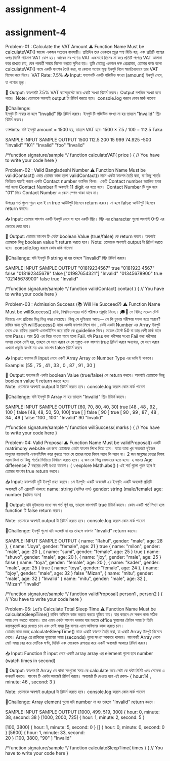 # assignment-4

# assignment-4



Problem-01 : Calculate the VAT Amount 
⚠️ Function Name Must be calculateVAT()
জাবেদ একজন সচেতন ব্যবসায়ী। প্রতিদিন তার দোকানে প্রচুর পণ্য বিক্রি হয়, এবং প্রতিটি পণ্যের ওপর নির্দিষ্ট পরিমাণ VAT যোগ হয়। জাবেদ সব পণ্যের VAT একসাথে হিসেব না করে প্রতিটি পণ্যের VAT আলাদা করে রাখতে চায়, যেন পরবর্তী সময়ে হিসেব করতে সুবিধা হয়।
তুমি যেহেতু একজন দক্ষ প্রোগ্রামার, তোমার কাজ হলো calculateVAT() নামে একটি ফাংশন তৈরি করা, যা কোনো পণ্যের মূল্য ইনপুট নিলে স্বয়ংক্রিয়ভাবে তার VAT হিসেব করে দিবে। 
 VAT Rate:  7.5%
📥 Input:
ফাংশনটি একটি পজিটিভ সংখ্যা (amount) ইনপুট নেবে, যা পণ্যের মূল্য।


🚀 Output:
ফাংশনটি 7.5% VAT ক্যালকুলেট করে একটি সংখ্যা রিটার্ন করবে।
Output দশমিক সংখ্যা হতে পারে।
Note: তোমাকে অবশ্যই output টা রিটার্ন করতে হবে।  console.log করলে কোন মার্ক পাবেনা


🚩Challenge:   
ইনপুট টি নাম্বার না হলে "Invalid"  স্ট্রিং  রিটার্ন করবে। 
ইনপুট টি পজিটিভ সংখ্যা না হয়  তাহলে  "Invalid"  স্ট্রিং  রিটার্ন করবে। 



💡Hints:  যদি ইনপুট amount = 1500 হয়, তাহলে VAT হবে: 1500 × 7.5 / 100 = 112.5 Taka




SAMPLE INPUT
SAMPLE OUTPUT
1500
112.5
200
15
999
74.925
-500
"Invalid"
"101"
"Invalid"
"foo"
"Invalid"


/*function signature/sample */
function calculateVAT( price ) {
          // You have to write your code here
}







Problem-02 :  Valid  Bangladeshi Number 
⚠️ Function Name Must be validContact()
এবার তোমার কাজ হলো validContact() নামে একটা ফাংশন তৈরি করা, যা কিছু শর্তের ভিত্তিতে  যাচাই করবে একটা Contact number ভ্যালিড কিনা।  একটি Contact number ভ্যালিড হবার শর্ত হলো 
Contact Number টি অবশ্যই 11 digit এর হতে হবে। 
Contact Number টি  শুরু হবে  "01" দিয়ে 
Contact Number এ কোন স্পেস থাকা যাবে না।   

উপরের শর্ত গুলো পুরন হলে ই সে true আউটপুট হিসেবে return করবে। না হলে false আউটপুট হিসেবে return করবে। 

📥 Input:
তোমার ফাংশন একটি   ইনপুট নেবে যা হবে একটি স্ট্রিং।  স্ট্রিং এর character গুলো অবশ্যই 0-9 এর ভেতরে দেয়া  হবে। 


🚀 Output:
তোমার ফাংশন টি একটা boolean Value (true/false) কে  return করবে। অবশ্যই তোমাকে কিন্তু boolean value ই return করতে হবে। 
Note: তোমাকে অবশ্যই output টা রিটার্ন করতে হবে।  console.log করলে কোন মার্ক পাবেনা


🚩Challenge:  যদি ইনপুট টি string না হয়  তাহলে  "Invalid"  স্ট্রিং  রিটার্ন করবে। 



SAMPLE INPUT
SAMPLE OUTPUT
"01819234567"
true
"0181923 4567"
false
"018192345679"
false
["01987654321"]
"Invalid"
"01345678900"
true
"02145678900"
false
true
"Invalid"


/*function signature/sample */
function  validContact( contact ) {
          // You have to write your code here
}








Problem-03 : Admission Success  (📚 Will He Succeed?)
⚠️ Function Name Must be willSuccess()
রাফি, বিশ্ববিদ্যালয়ের ভর্তি পরীক্ষার প্রস্তুতি নিচ্ছে। 🎓📖 সে বিভিন্ন মডেল টেস্ট দিয়েছে এবং প্রতিবার ভিন্ন ভিন্ন নম্বর পেয়েছে। কিন্তু সে দুশ্চিন্তায় আছে— সে কি চূড়ান্ত পরীক্ষায় সফল হতে পারবে?  রাফির জন্য তুমি willSuccess() নামে একটা ফাংশন লিখে দাও ,  যেটা একটা Number এর Array ইনপুট নেবে এবং রাফির রেজাল্ট এনালাইসিস করে রাফি কে guideline দিবে। 
মডেল টেস্টে 50 বা তার বেশী মার্ক মানে হলো Pass। আর 50 এর নিচে পাওয়া মানে হলো Fail. 
যদি Pass করা পরীক্ষার সংখ্যা  Fail করা পরীক্ষার সংখ্যা থেকে বেশি হয়, তাহলে সে মনে করবে যে সে প্রস্তুত এবং ফাংশন true রিটার্ন করবে 
অন্যথায়, সে মনে করবে এখনো প্রস্তুতি যথেষ্ট নয় এবং ফাংশন false রিটার্ন করবে 

📥 Input:
ফাংশন টি Input নেবে একটি Array
Array তে  Number Type এর ডাটা ই থাকবে।   
Example:   [55 , 75 , 41 , 33 , 0 , 87 , 91 ,  30 ]




🚀 Output:
ফাংশন টি একটা boolean Value (true/false) কে  return করবে। অবশ্যই তোমাকে কিন্তু boolean value ই return করতে হবে।  
Note: তোমাকে অবশ্যই output টা রিটার্ন করতে হবে।  console.log করলে কোন মার্ক পাবেনা


🚩Challenge:  যদি ইনপুট টি Array না হয়  তাহলে  "Invalid"  স্ট্রিং  রিটার্ন করবে। 


SAMPLE INPUT
SAMPLE OUTPUT
[60, 70, 80, 40, 30]
true
[48 , 48 , 92 , 100 ]
false
[48, 48, 50, 50, 100]
true 
[ ]
false
[ 90 ]
true
[ 90 ,  99 , 87 , 48 , 34 , 49 ]
false
"100 , 100"
"Invalid"
90
"Invalid"


/*function signature/sample */
function  willSuccess( marks ) {
          // You have to write your code here
}









Problem-04: Valid Proposal
⚠️ Function Name Must be validProposal()
একটি matrimony website এর জন্য তোমাকে একটা ফাংশন লিখে দিতে হবে। যাতে তারা খুব সহজেই দুইজন মানুষের বায়োডাটা এনালাইসিস করে বুঝতে পারে  যে তাদের মধ্যে বিবাহ সম্ভব কি সম্ভব না।  2 জন মানুষের ভেতর বিবাহ সম্ভব কিনা তা কিছু শর্তের ভিত্তিতে নির্ধারন করতে হবে। 
২ জন কে ভিন্ন জেন্ডারের হতে হবে। 
২ জনের Age difference 7 বছরের বেশী হওয়া যাবেনা।   ( 💡explore  Math.abs()  ) 
এই শর্ত গুলো পুরন হলে ই তোমার ফাংশন true return করবে।  

📥 Input:
ফাংশনটি দুটি ইনপুট গ্রহণ করবে।
১ম ইনপুট: একটি অবজেক্ট
২য় ইনপুট: একটি অবজেক্ট
প্রতিটি অবজেক্টে ৩টি প্রোপার্টি থাকবে:
name: string (ব্যক্তির নাম)
gender: string (male/female)
age: number (ব্যক্তির বয়স)


🚀 Output:
যদি দুইজনের মধ্যে সব শর্ত পূর্ণ হয়, তাহলে ফাংশনটি true রিটার্ন করবে।
কোন একটি শর্ত মিথ্যা হলে function টি false return করবে।  

Note: তোমাকে অবশ্যই output টা রিটার্ন করতে হবে।  console.log করলে কোন মার্ক পাবেনা


🚩Challenge:  ইনপুট গুলো  যদি অব্জেক্ট না হয়  তাহলে ফাংশন  "Invalid" return করবে।  


SAMPLE INPUT
SAMPLE OUTPUT
{ name: "Rahul", gender: "male", age: 28 },
{ name: "Joya", gender: "female", age: 21 }
true
{ name: "milon", gender: "male", age: 20 },
{ name: "sumi", gender: "female", age: 25 }
true
{ name: "shuvo", gender: "male", age: 20 },
{ name: "joy", gender: "male", age: 25 } 
false
{ name: "toya", gender: "female", age: 20 },
{ name: "kader", gender: "male", age: 25 } 
true
{ name: "toya", gender: "female", age: 24 },
{ name: "bjoy", gender: "male", age: 32 }
false
"Mizan", { name: "mitu", gender: "male", age: 32 }
"Invalid"
{ name: "mitu", gender: "male", age: 32 }, "Mizan"
"Invalid"


/*function signature/sample */
function  validProposal( person1 , person2 ) {
          // You have to write your code here
}









Problem-05: Let’s Calculate Total Sleep Time
⚠️ Function Name Must be calculateSleepTime()
রাকিব অফিসে কাজ করতে করতে ঘুমিয়ে যায়।  যার কারনে সে সকল কাজ সঠিক সময় শেষ করতে পারেনা। তার এমন একটা ফাংশন দরকার যার মধ্যমে office  ঘুমানোর টোটাল সময় টা তিনি ক্যালকুলেট করে দেখতে চান এবং সেই সময় টুকু বাসায় এসে অফিসের কাজ করতে চান।  
তোমার কাজ হচ্ছে calculateSleepTime() নামে একটি ফাংশন তৈরি করা, যা একটি Array ইনপুট হিসেবে নেবে। Array তে রাকিবের ঘুমানোর সময় (seconds) গুলো সংখ্যা আকারে থাকবে। ফাংশনটি Array থেকে মোট সময় বের করে সেটিকে ঘণ্টা, মিনিট এবং সেকেন্ডে রূপান্তর করে একটি অবজেক্ট আকারে রিটার্ন করবে।

📥 Input:
Function টি input নেবে একটি array 
array এর element গুলো হবে number  (watch times in second) 




🚀 Output:
ফাংশন টি  Array তে থাকা সবগুলো সময় কে calculate করে সেটা কে ঘন্টা মিনিট এবং সেকেন্ড এ কনভার্ট করবে।
ফাংশন টি একটা অবজেক্ট রিটার্ন করবে।  অবজেক্ট টি দেখতে হবে এই রকম- 
{ hour:14 , minute: 46 , second: 3 } 

Note: তোমাকে অবশ্যই output টা রিটার্ন করতে হবে।  console.log করলে কোন মার্ক পাবেনা


🚩Challenge:  Array element গুলো যদি number না হয় তাহলে   "Invalid" return করবে।  



SAMPLE INPUT
SAMPLE OUTPUT
[1000, 499, 519, 300]
{ hour: 0, minute: 38, second: 38 }
[1000, 2000, 725]
{ hour: 1, minute: 2, second: 5 }


[100, 3800]
{ hour: 1, minute: 5, second: 0 }
[]
{ hour: 0, minute: 0, second: 0 }
[5600]
{ hour: 1, minute: 33, second:      
20 }
[100, 3800, "90" ]
"Invalid"


/*function signature/sample */
function  calculateSleepTime( times ) {
          // You have to write your code here
}


